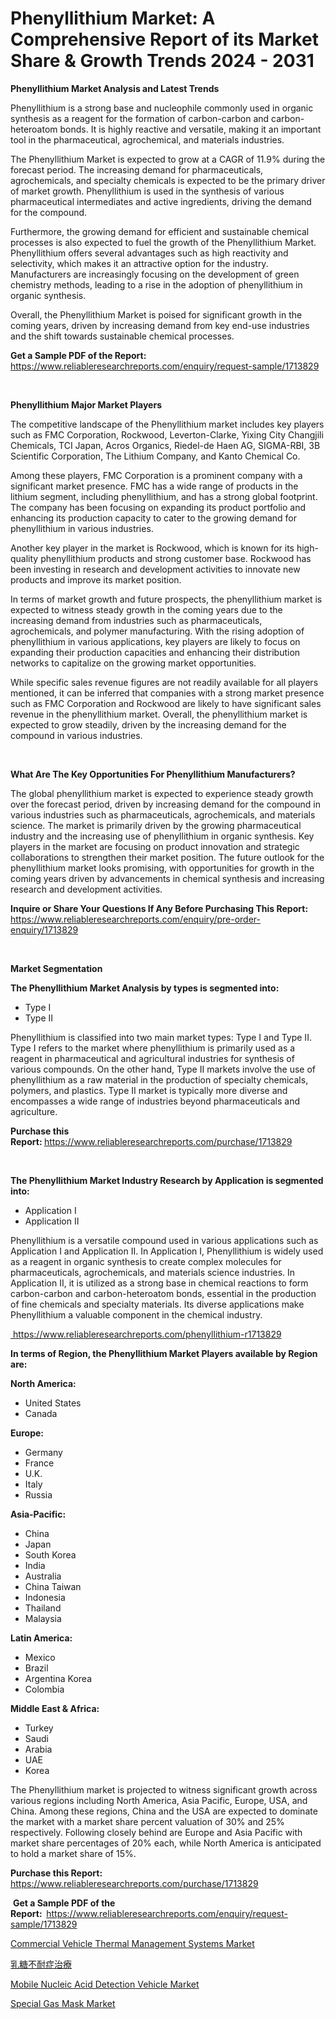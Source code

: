 <p><h1>Phenyllithium Market: A Comprehensive Report of its Market Share & Growth Trends 2024 - 2031</h1></p><p><strong>Phenyllithium Market Analysis and Latest Trends</strong></p>
<p><p>Phenyllithium is a strong base and nucleophile commonly used in organic synthesis as a reagent for the formation of carbon-carbon and carbon-heteroatom bonds. It is highly reactive and versatile, making it an important tool in the pharmaceutical, agrochemical, and materials industries.</p><p>The Phenyllithium Market is expected to grow at a CAGR of 11.9% during the forecast period. The increasing demand for pharmaceuticals, agrochemicals, and specialty chemicals is expected to be the primary driver of market growth. Phenyllithium is used in the synthesis of various pharmaceutical intermediates and active ingredients, driving the demand for the compound.</p><p>Furthermore, the growing demand for efficient and sustainable chemical processes is also expected to fuel the growth of the Phenyllithium Market. Phenyllithium offers several advantages such as high reactivity and selectivity, which makes it an attractive option for the industry. Manufacturers are increasingly focusing on the development of green chemistry methods, leading to a rise in the adoption of phenyllithium in organic synthesis.</p><p>Overall, the Phenyllithium Market is poised for significant growth in the coming years, driven by increasing demand from key end-use industries and the shift towards sustainable chemical processes.</p></p>
<p><strong>Get a Sample PDF of the Report:&nbsp;</strong> <a href="https://www.reliableresearchreports.com/enquiry/request-sample/1713829">https://www.reliableresearchreports.com/enquiry/request-sample/1713829</a></p>
<p>&nbsp;</p>
<p><strong>Phenyllithium Major Market Players</strong></p>
<p><p>The competitive landscape of the Phenyllithium market includes key players such as FMC Corporation, Rockwood, Leverton-Clarke, Yixing City Changjili Chemicals, TCI Japan, Acros Organics, Riedel-de Haen AG, SIGMA-RBI, 3B Scientific Corporation, The Lithium Company, and Kanto Chemical Co.</p><p>Among these players, FMC Corporation is a prominent company with a significant market presence. FMC has a wide range of products in the lithium segment, including phenyllithium, and has a strong global footprint. The company has been focusing on expanding its product portfolio and enhancing its production capacity to cater to the growing demand for phenyllithium in various industries.</p><p>Another key player in the market is Rockwood, which is known for its high-quality phenyllithium products and strong customer base. Rockwood has been investing in research and development activities to innovate new products and improve its market position.</p><p>In terms of market growth and future prospects, the phenyllithium market is expected to witness steady growth in the coming years due to the increasing demand from industries such as pharmaceuticals, agrochemicals, and polymer manufacturing. With the rising adoption of phenyllithium in various applications, key players are likely to focus on expanding their production capacities and enhancing their distribution networks to capitalize on the growing market opportunities.</p><p>While specific sales revenue figures are not readily available for all players mentioned, it can be inferred that companies with a strong market presence such as FMC Corporation and Rockwood are likely to have significant sales revenue in the phenyllithium market. Overall, the phenyllithium market is expected to grow steadily, driven by the increasing demand for the compound in various industries.</p></p>
<p>&nbsp;</p>
<p><strong>What Are The Key Opportunities For Phenyllithium Manufacturers?</strong></p>
<p><p>The global phenyllithium market is expected to experience steady growth over the forecast period, driven by increasing demand for the compound in various industries such as pharmaceuticals, agrochemicals, and materials science. The market is primarily driven by the growing pharmaceutical industry and the increasing use of phenyllithium in organic synthesis. Key players in the market are focusing on product innovation and strategic collaborations to strengthen their market position. The future outlook for the phenyllithium market looks promising, with opportunities for growth in the coming years driven by advancements in chemical synthesis and increasing research and development activities.</p></p>
<p><strong>Inquire or Share Your Questions If Any Before Purchasing This Report:</strong> <a href="https://www.reliableresearchreports.com/enquiry/pre-order-enquiry/1713829">https://www.reliableresearchreports.com/enquiry/pre-order-enquiry/1713829</a></p>
<p>&nbsp;</p>
<p><strong>Market Segmentation</strong></p>
<p><strong>The Phenyllithium Market Analysis by types is segmented into:</strong></p>
<p><ul><li>Type I</li><li>Type II</li></ul></p>
<p><p>Phenyllithium is classified into two main market types: Type I and Type II. Type I refers to the market where phenyllithium is primarily used as a reagent in pharmaceutical and agricultural industries for synthesis of various compounds. On the other hand, Type II markets involve the use of phenyllithium as a raw material in the production of specialty chemicals, polymers, and plastics. Type II market is typically more diverse and encompasses a wide range of industries beyond pharmaceuticals and agriculture.</p></p>
<p><strong>Purchase this Report:&nbsp;</strong><a href="https://www.reliableresearchreports.com/purchase/1713829">https://www.reliableresearchreports.com/purchase/1713829</a></p>
<p>&nbsp;</p>
<p><strong>The Phenyllithium Market Industry Research by Application is segmented into:</strong></p>
<p><ul><li>Application I</li><li>Application II</li></ul></p>
<p><p>Phenyllithium is a versatile compound used in various applications such as Application I and Application II. In Application I, Phenyllithium is widely used as a reagent in organic synthesis to create complex molecules for pharmaceuticals, agrochemicals, and materials science industries. In Application II, it is utilized as a strong base in chemical reactions to form carbon-carbon and carbon-heteroatom bonds, essential in the production of fine chemicals and specialty materials. Its diverse applications make Phenyllithium a valuable component in the chemical industry.</p></p>
<p><a href="https://www.reliableresearchreports.com/phenyllithium-r1713829">&nbsp;https://www.reliableresearchreports.com/phenyllithium-r1713829</a></p>
<p><strong>In terms of Region, the Phenyllithium Market Players available by Region are:</strong></p>
<p>
    <p> <strong> North America: </strong>
        <ul>
            <li>United States</li>
            <li>Canada</li>
        </ul>
        </p> 
    <p> <strong> Europe: </strong>
        <ul>
            <li>Germany</li>
            <li>France</li>
            <li>U.K.</li>
            <li>Italy</li>
            <li>Russia</li>
        </ul>
        </p> 
    <p> <strong> Asia-Pacific: </strong>
        <ul>
            <li>China</li>
            <li>Japan</li>
            <li>South Korea</li>
            <li>India</li>
            <li>Australia</li>
            <li>China Taiwan</li>
            <li>Indonesia</li>
            <li>Thailand</li>
            <li>Malaysia</li>
        </ul>
        </p> 
    <p> <strong> Latin America: </strong>
        <ul>
            <li>Mexico</li>
            <li>Brazil</li>
            <li>Argentina Korea</li>
            <li>Colombia</li>
        </ul>
        </p> 
    <p> <strong> Middle East & Africa: </strong>
        <ul>
            <li>Turkey</li>
            <li>Saudi</li>
            <li>Arabia</li>
            <li>UAE</li>
            <li>Korea</li>
        </ul>
    </p>
    </p>
<p><p>The Phenyllithium market is projected to witness significant growth across various regions including North America, Asia Pacific, Europe, USA, and China. Among these regions, China and the USA are expected to dominate the market with a market share percent valuation of 30% and 25% respectively. Following closely behind are Europe and Asia Pacific with market share percentages of 20% each, while North America is anticipated to hold a market share of 15%.</p></p>
<p><strong>Purchase this Report: </strong><a href="https://www.reliableresearchreports.com/purchase/1713829">https://www.reliableresearchreports.com/purchase/1713829</a></p>
<p>&nbsp;<strong>Get a Sample PDF of the Report:&nbsp;&nbsp;</strong><a href="https://www.reliableresearchreports.com/enquiry/request-sample/1713829">https://www.reliableresearchreports.com/enquiry/request-sample/1713829</a></p>
<p><strong></strong></p>
<p><p><a href="https://github.com/AndreanneHane2023/Market-Research-Report-List-2/blob/main/commercial-vehicle-thermal-management-systems-market.md">Commercial Vehicle Thermal Management Systems Market</a></p><p><a href="https://github.com/sghwr779811674/Market-Research-Report-List-3/blob/main/9275829185391.md">乳糖不耐症治療</a></p><p><a href="https://medium.com/@sura.dutkadut/strategic-insights-into-global-mobile-nucleic-acid-detection-vehicle-market-trends-2024-2031-d947b80fbcea">Mobile Nucleic Acid Detection Vehicle Market</a></p><p><a href="https://medium.com/@polesdua.1/special-gas-mask-market-size-is-growing-at-cagr-of-7-9-c3317f4dc1f9">Special Gas Mask Market</a></p></p>